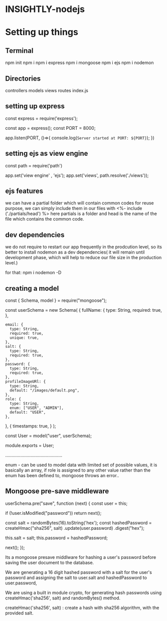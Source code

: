 # INSIGHTLY-nodejs

# Setting up things

## Terminal

npm init
npm i
npm i express
npm i mongoose
npm i ejs
npm i nodemon

## Directories

controllers
models
views
routes
index.js

## setting up express

const express = require('express');

const app = express();
const PORT = 8000;

app.listen(PORT, ()=>{
console.log(`Server started at PORT: ${PORT}`);
})

## setting ejs as view engine

const path = require('path')

app.set('view engine' , 'ejs');
app.set('views', path.resolve('./views'));

## ejs features

we can have a partial folder which will contain common codes for reuse purpose, we can simply include them in our files with
<%- include ('./partials/head') %>
here partials is a folder and head is the name of the file which contains the common code.

## dev dependencies

we do not require to restart our app frequently in the prodcution level, so its better to install nodemon as a dev dependencies( it will remain until development phase, which will help to reduce our file size in the production level.)

for that:
npm i nodemon -D

## creating a model

const { Schema, model } = require("mongoose");

const userSchema = new Schema(
{
fullName: {
type: String,
required: true,
},

    email: {
      type: String,
      required: true,
      unique: true,
    },
    salt: {
      type: String,
      required: true,
    },
    password: {
      type: String,
      required: true,
    },
    profileImageURl: {
      type: String,
      default: "/images/default.png",
    },
    role: {
      type: String,
      enum: ["USER", "ADMIN"],
      default: "USER",
    },

},
{
timestamps: true,
}
);

const User = model("user", userSchema);

module.exports = User;

.............................................

enum - can be used to model data with limited set of possible values, it is basically an array, if role is assigned to any other value rather than the enum has been defined to, mongoose throws an error..

## Mongoose pre-save middleware

userSchema.pre("save", function (next) {
const user = this;

if (!user.isModified("password")) return next();

const salt = randomBytes(16).toString('hex');
const hashedPassword = createHmac("sha256", salt)
.update(user.password)
.digest("hex");

this.salt = salt;
this.password = hashedPassword;

next();
});

Its a mongoose presave middlware for hashing a user's password before saving the user document to the database.

We are generating a 16 digit hashed password with a salt for the user's password and assigning the salt to user.salt and hashedPassword to user.password,

We are using a built in module crypto, for generating hash passwords using createHmac('sha256', salt) and randomBytes() method.

createHmac('sha256', salt) : create a hash with sha256 algorithm, with the provided salt.
